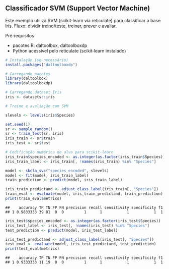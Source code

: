 ## Classificador SVM (Support Vector Machine)

Este exemplo utiliza SVM (scikit‑learn via reticulate) para classificar a base Iris. Fluxo: dividir treino/teste, treinar, prever e avaliar.

Pré‑requisitos
- pacotes R: daltoolbox, daltoolboxdp
- Python acessível pelo reticulate (scikit‑learn instalado)


``` r
# Instalação (se necessário)
install.packages("daltoolboxdp")
```


``` r
# Carregando pacotes
library(daltoolbox)
library(daltoolboxdp)
```



``` r
# Carregando dataset Iris
iris <- datasets::iris
```


``` r
# Treino e avaliação com SVM

slevels <- levels(iris$Species)

set.seed(1)
sr <- sample_random()
sr <- train_test(sr, iris)
iris_train <- sr$train
iris_test <- sr$test

# Codificação numérica do alvo para scikit‑learn
iris_train$species_encoded <- as.integer(as.factor(iris_train$Species))
iris_train_label <- iris_train[, !names(iris_train) %in% "Species"]

model <- skcla_svc("species_encoded", slevels)
model <- fit(model, iris_train_label)
train_prediction <- predict(model, iris_train_label)

iris_train_predictand <- adjust_class_label(iris_train[, "Species"])
train_eval <- evaluate(model, iris_train_predictand, train_prediction)
print(train_eval$metrics)
```

```
##    accuracy TP TN FP FN precision recall sensitivity specificity f1
## 1 0.9833333 39 81  0  0         1      1           1           1  1
```

``` r
iris_test$species_encoded <- as.integer(as.factor(iris_test$Species))
iris_test_label <- iris_test[, !names(iris_test) %in% "Species"]
test_prediction <- predict(model, iris_test_label)

iris_test_predictand <- adjust_class_label(iris_test[, "Species"])
test_eval <- evaluate(model, iris_test_predictand, test_prediction)
print(test_eval$metrics)
```

```
##    accuracy TP TN FP FN precision recall sensitivity specificity f1
## 1 0.9333333 11 19  0  0         1      1           1           1  1
```
